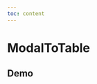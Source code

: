 ```yaml
---
toc: content
---
```


# ModalToTable

## Demo

<code src='./demos/base.tsx' title='基础使用' description='基础使用方式'></code>

<code src='./demos/business-one.tsx' title='业务场景1' description='业务场景1'></code>
